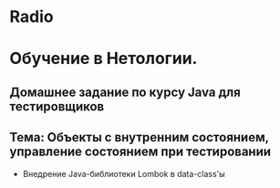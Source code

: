 # Radio

# Обучение в Нетологии.

## Домашнее задание по курсу Java для тестировщиков

## Тема: Объекты с внутренним состоянием, управление состоянием при тестировании

- Внедрение Java-библиотеки Lombok в data-class'ы
